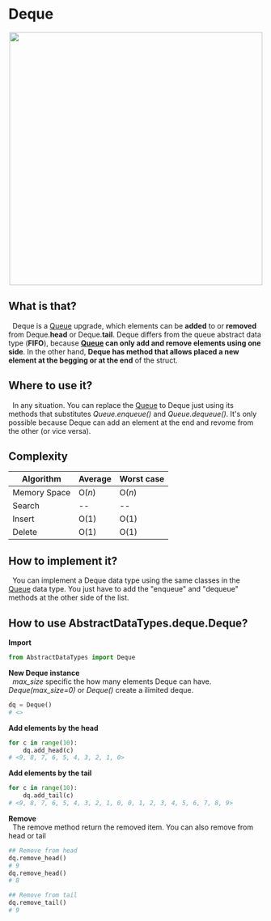 # Deque

<p align="center">
  <img src="http://www.java2novice.com/images/dequeue.png" width=500>
</p>

## What is that?
&nbsp;  Deque is a [Queue](https://github.com/senavs/AbstractDataTypes/tree/master/queue) upgrade, which elements can be **added** to or **removed** from Deque.**head** or Deque.**tail**. 
Deque differs from the queue abstract data type (**FIFO**), because **[Queue](https://github.com/senavs/AbstractDataTypes/tree/master/queue) can only add and remove elements using one side**.
In the other hand, **Deque has method that allows placed a new element at the begging or at the end** of the struct.

## Where to use it?
&nbsp;  In any situation. You can replace the [Queue](https://github.com/senavs/AbstractDataTypes/tree/master/queue) to Deque just using its methods that substitutes *Queue.enqueue()* and *Queue.dequeue()*. 
It's only possible because Deque can add an element at the end and revome from the other (or vice versa).

## Complexity
| Algorithm | Average | Worst case |
| -- | -- | -- |
| Memory Space | O(*n*) | O(*n*) |
| Search | -- | -- |
| Insert | O(1) | O(1) |
| Delete | O(1) | O(1) |

## How to implement it?
&nbsp;  You can implement a Deque data type using the same classes in the [Queue](https://github.com/senavs/AbstractDataTypes/tree/master/queue) data type. You just have to add the "enqueue" and "dequeue"
methods at the other side of the list.

## How to use AbstractDataTypes.deque.Deque?
**Import**  
``` python
from AbstractDataTypes import Deque
```
**New Deque instance**  
&nbsp; *max_size* specific the how many elements Deque can have. *Deque(max_size=0)* or *Deque()* create a ilimited deque.  
``` python
dq = Deque()
# <>
```
**Add elements by the head**
``` python
for c in range(10):
    dq.add_head(c)
# <9, 8, 7, 6, 5, 4, 3, 2, 1, 0>
```
**Add elements by the tail**
``` python
for c in range(10):
    dq.add_tail(c)
# <9, 8, 7, 6, 5, 4, 3, 2, 1, 0, 0, 1, 2, 3, 4, 5, 6, 7, 8, 9>
```
**Remove**  
&nbsp; The remove method return the removed item. You can also remove from head or tail
``` python
## Remove from head
dq.remove_head()
# 9
dq.remove_head()
# 8

## Remove from tail
dq.remove_tail()
# 9
``` 

